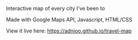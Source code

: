Interactive map of every city I've been to

Made with Google Maps API, Javascript, HTML/CSS

View it live here: https://adnjoo.github.io/travel-map
